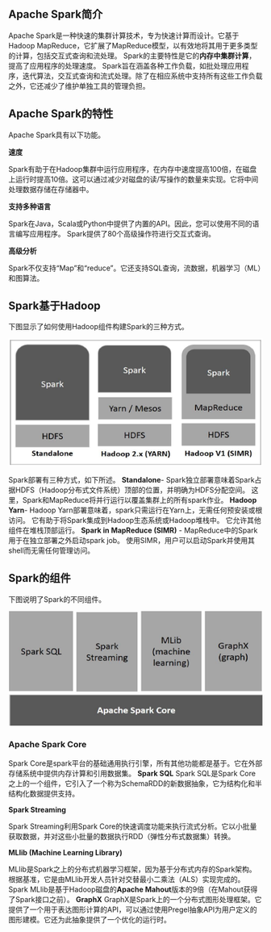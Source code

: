 ## Apache Spark简介

Apache Spark是一种快速的集群计算技术，专为快速计算而设计。它基于Hadoop MapReduce，它扩展了MapReduce模型，以有效地将其用于更多类型的计算，包括交互式查询和流处理。 Spark的主要特性是它的**内存中集群计算**，提高了应用程序的处理速度。
Spark旨在涵盖各种工作负载，如批处理应用程序，迭代算法，交互式查询和流式处理。除了在相应系统中支持所有这些工作负载之外，它还减少了维护单独工具的管理负担。

## Apache Spark的特性

Apache Spark具有以下功能。

**速度**

Spark有助于在Hadoop集群中运行应用程序，在内存中速度提高100倍，在磁盘上运行时提高10倍。这可以通过减少对磁盘的读/写操作的数量来实现。它将中间处理数据存储在存储器中。

**支持多种语言**

Spark在Java，Scala或Python中提供了内置的API。因此，您可以使用不同的语言编写应用程序。 Spark提供了80个高级操作符进行交互式查询。

**高级分析**

Spark不仅支持“Map”和“reduce”。它还支持SQL查询，流数据，机器学习（ML）和图算法。

## Spark基于Hadoop

下图显示了如何使用Hadoop组件构建Spark的三种方式。



![星火内置在Hadoop](..\imgs\大数据\spark_built_on_hadoop.jpg)



Spark部署有三种方式，如下所述。
**Standalone**- Spark独立部署意味着Spark占据HDFS（Hadoop分布式文件系统）顶部的位置，并明确为HDFS分配空间。 这里，Spark和MapReduce将并行运行以覆盖集群上的所有spark作业。
**Hadoop Yarn**- Hadoop Yarn部署意味着，spark只需运行在Yarn上，无需任何预安装或根访问。 它有助于将Spark集成到Hadoop生态系统或Hadoop堆栈中。 它允许其他组件在堆栈顶部运行。
**Spark in MapReduce (SIMR)** - MapReduce中的Spark用于在独立部署之外启动spark job。 使用SIMR，用户可以启动Spark并使用其shell而无需任何管理访问。



## Spark的组件

下图说明了Spark的不同组件。

![星火组件](..\imgs\大数据\components_of_spark.jpg)

### 

### Apache Spark Core

Spark Core是spark平台的基础通用执行引擎，所有其他功能都是基于。它在外部存储系统中提供内存计算和引用数据集。
**Spark SQL**
Spark SQL是Spark Core之上的一个组件，它引入了一个称为SchemaRDD的新数据抽象，它为结构化和半结构化数据提供支持。

**Spark Streaming**

Spark Streaming利用Spark Core的快速调度功能来执行流式分析。它以小批量获取数据，并对这些小批量的数据执行RDD（弹性分布式数据集）转换。

**MLlib (Machine Learning Library)**

MLlib是Spark之上的分布式机器学习框架，因为基于分布式内存的Spark架构。根据基准，它是由MLlib开发人员针对交替最小二乘法（ALS）实现完成的。 Spark MLlib是基于Hadoop磁盘的**Apache Mahout**版本的9倍（在Mahout获得了Spark接口之前）。
**GraphX**
GraphX是Spark上的一个分布式图形处理框架。它提供了一个用于表达图形计算的API，可以通过使用Pregel抽象API为用户定义的图形建模。它还为此抽象提供了一个优化的运行时。


